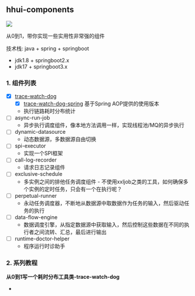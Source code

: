 hhui-components
---

[![](https://jitpack.io/v/liuyueyi/hhui-components.svg)](https://jitpack.io/#liuyueyi/hhui-components)

从0到1，带你实现一些实用性非常强的组件

技术栈: java + spring + springboot

- jdk1.8 + springboot2.x
- jdk17  + springboot3.x

### 1. 组件列表

- [x] [trace-watch-dog](/trace-watch-dog)
  - [x] [trace-watch-dog-spring](/trace-watch-dog-spring) 基于Spring AOP提供的使用版本 
  - 执行链路耗时分布统计
- [ ] async-run-job
  - 异步执行调度组件，像本地方法调用一样，实现线程池/MQ的异步执行
- [ ] dynamic-datasource
  - 动态数据源，多数据源自由切换
- [ ] spi-executor
  - 实现一个SPI框架
- [ ] call-log-recorder
  - 请求日志记录组件
- [ ] exclusive-schedule
  - 多实例之间的排他任务调度组件 - 不使用xxljob之类的工具，如何确保多个实例的定时任务，只会有一个在执行呢？
- [ ] perpetual-runner
  - 永动任务调度器，不断地从数据源中取数据作为任务的输入，然后驱动任务的执行
- [ ] data-flow-engine
  - 数据调度引擎，从指定数据源中获取输入，然后控制这些数据在不同的执行者之间流转、汇总，最后进行输出
- [ ] runtime-doctor-helper
  - 程序运行时诊助手

### 2. 系列教程

**从0到1写一个耗时分布工具类-trace-watch-dog**

- 
